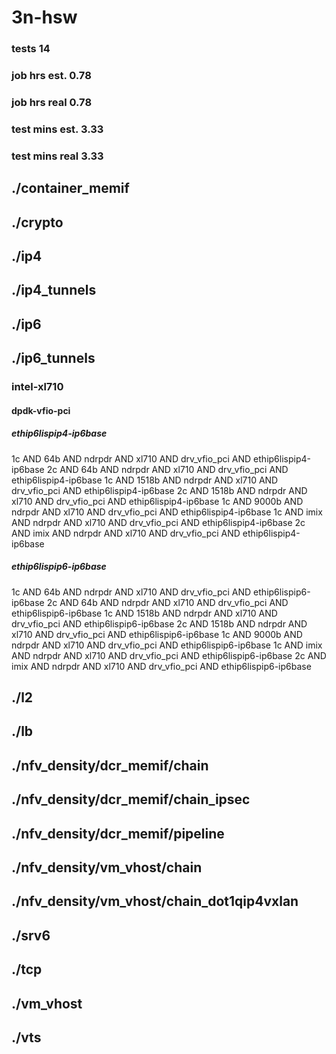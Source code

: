 # 3n-hsw
### tests 14
### job hrs est. 0.78
### job hrs real 0.78
### test mins est. 3.33
### test mins real 3.33
## ./container_memif
## ./crypto
## ./ip4
## ./ip4_tunnels
## ./ip6
## ./ip6_tunnels
### intel-xl710
#### dpdk-vfio-pci
##### ethip6lispip4-ip6base
1c AND 64b AND ndrpdr AND xl710 AND drv_vfio_pci AND ethip6lispip4-ip6base
2c AND 64b AND ndrpdr AND xl710 AND drv_vfio_pci AND ethip6lispip4-ip6base
1c AND 1518b AND ndrpdr AND xl710 AND drv_vfio_pci AND ethip6lispip4-ip6base
2c AND 1518b AND ndrpdr AND xl710 AND drv_vfio_pci AND ethip6lispip4-ip6base
1c AND 9000b AND ndrpdr AND xl710 AND drv_vfio_pci AND ethip6lispip4-ip6base
1c AND imix AND ndrpdr AND xl710 AND drv_vfio_pci AND ethip6lispip4-ip6base
2c AND imix AND ndrpdr AND xl710 AND drv_vfio_pci AND ethip6lispip4-ip6base
##### ethip6lispip6-ip6base
1c AND 64b AND ndrpdr AND xl710 AND drv_vfio_pci AND ethip6lispip6-ip6base
2c AND 64b AND ndrpdr AND xl710 AND drv_vfio_pci AND ethip6lispip6-ip6base
1c AND 1518b AND ndrpdr AND xl710 AND drv_vfio_pci AND ethip6lispip6-ip6base
2c AND 1518b AND ndrpdr AND xl710 AND drv_vfio_pci AND ethip6lispip6-ip6base
1c AND 9000b AND ndrpdr AND xl710 AND drv_vfio_pci AND ethip6lispip6-ip6base
1c AND imix AND ndrpdr AND xl710 AND drv_vfio_pci AND ethip6lispip6-ip6base
2c AND imix AND ndrpdr AND xl710 AND drv_vfio_pci AND ethip6lispip6-ip6base
## ./l2
## ./lb
## ./nfv_density/dcr_memif/chain
## ./nfv_density/dcr_memif/chain_ipsec
## ./nfv_density/dcr_memif/pipeline
## ./nfv_density/vm_vhost/chain
## ./nfv_density/vm_vhost/chain_dot1qip4vxlan
## ./srv6
## ./tcp
## ./vm_vhost
## ./vts

